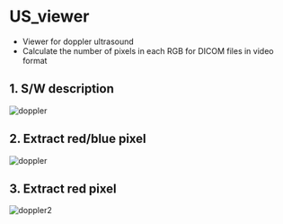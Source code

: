 # US_viewer
  - Viewer for doppler ultrasound 
  - Calculate the number of pixels in each RGB for DICOM files in video format

## 1. S/W description
![doppler](https://user-images.githubusercontent.com/49828672/128625751-63c2fe45-fb20-41f6-9070-823fd455a810.png)

## 2. Extract red/blue pixel
![doppler](https://user-images.githubusercontent.com/49828672/100876823-4684cf80-34eb-11eb-8b91-7bc6afc8cd1e.png)

## 3. Extract red pixel
![doppler2](https://user-images.githubusercontent.com/49828672/100878302-59989f00-34ed-11eb-9104-382858746ead.png)

